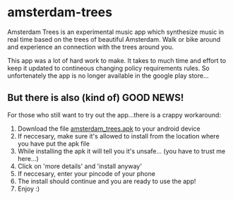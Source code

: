 # amsterdam-trees
Amsterdam Trees is an experimental music app which synthesize music in real time based on the trees of beautiful Amsterdam. Walk or bike around and experience an connection with the trees around you.

This app was a lot of hard work to make. It takes to much time and effort to keep it updated to contineous changing policy requirements rules. So unfortenately the app is no longer available in the google play store...

But there is also (kind of) GOOD NEWS!
-------------------------------------
For those who still want to try out the app...there is a crappy workaround:

1. Download the file [amsterdam_trees.apk](https://github.com/knooiwark/amsterdam-trees/blob/main/amsterdam_trees.apk) to your android device
2. If neccesary, make sure it's allowed to install from the location where you have put the apk file
3. While installing the apk it will tell you it's unsafe... (you have to trust me here...)
4. Click on 'more details' and 'install anyway'
5. If neccesary, enter your pincode of your phone
6. The install should continue and you are ready to use the app!
7. Enjoy :)

